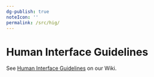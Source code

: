 ```yaml
---
dg-publish: true
noteIcon: ''
permalink: /src/hig/
---
```


Human Interface Guidelines
==========================

See [Human Interface Guidelines](http://wiki.sugarlabs.org/go/Human_Interface_Guidelines) on our Wiki.